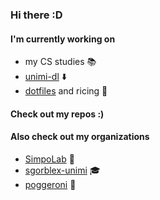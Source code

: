 ### Hi there :D

#### I'm currently working on
- my CS studies :books:
- [unimi-dl](https://github.com/SimpoLab/unimi-dl) :arrow_down:
- [dotfiles](https://github.com/sgorblex/dotfiles) and ricing :rice:

#### Check out my repos :)

#### Also check out my organizations
- [SimpoLab](https://github.com/SimpoLab) :wine_glass:
- [sgorblex-unimi](https://github.com/sgorblex-unimi) :mortar_board:
- [poggeroni](https://github.com/poggeroni) :frog:
